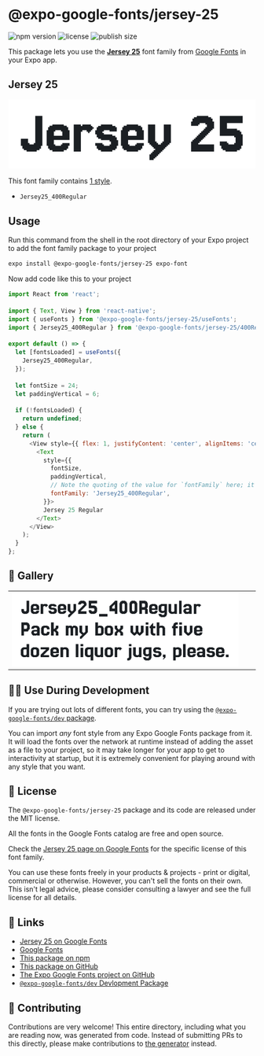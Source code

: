 # @expo-google-fonts/jersey-25

![npm version](https://flat.badgen.net/npm/v/@expo-google-fonts/jersey-25)
![license](https://flat.badgen.net/github/license/expo/google-fonts)
![publish size](https://flat.badgen.net/packagephobia/install/@expo-google-fonts/jersey-25)

This package lets you use the [**Jersey 25**](https://fonts.google.com/specimen/Jersey+25) font family from [Google Fonts](https://fonts.google.com/) in your Expo app.

## Jersey 25

![Jersey 25](./font-family.png)

This font family contains [1 style](#-gallery).

- `Jersey25_400Regular`

## Usage

Run this command from the shell in the root directory of your Expo project to add the font family package to your project
```sh
expo install @expo-google-fonts/jersey-25 expo-font
```

Now add code like this to your project
```js
import React from 'react';

import { Text, View } from 'react-native';
import { useFonts } from '@expo-google-fonts/jersey-25/useFonts';
import { Jersey25_400Regular } from '@expo-google-fonts/jersey-25/400Regular';

export default () => {
  let [fontsLoaded] = useFonts({
    Jersey25_400Regular,
  });

  let fontSize = 24;
  let paddingVertical = 6;

  if (!fontsLoaded) {
    return undefined;
  } else {
    return (
      <View style={{ flex: 1, justifyContent: 'center', alignItems: 'center' }}>
        <Text
          style={{
            fontSize,
            paddingVertical,
            // Note the quoting of the value for `fontFamily` here; it expects a string!
            fontFamily: 'Jersey25_400Regular',
          }}>
          Jersey 25 Regular
        </Text>
      </View>
    );
  }
};

```

## 🔡 Gallery


||||
|-|-|-|
|![Jersey25_400Regular](.//400Regular/Jersey25_400Regular.ttf.png)||||


## 👩‍💻 Use During Development

If you are trying out lots of different fonts, you can try using the [`@expo-google-fonts/dev` package](https://github.com/expo/google-fonts/tree/master/font-packages/dev#readme).

You can import *any* font style from any Expo Google Fonts package from it. It will load the fonts
over the network at runtime instead of adding the asset as a file to your project, so it may take longer
for your app to get to interactivity at startup, but it is extremely convenient
for playing around with any style that you want.

## 📖 License

The `@expo-google-fonts/jersey-25` package and its code are released under the MIT license.

All the fonts in the Google Fonts catalog are free and open source.

Check the [Jersey 25 page on Google Fonts](https://fonts.google.com/specimen/Jersey+25) for the specific license of this font family.

You can use these fonts freely in your products & projects - print or digital, commercial or otherwise. However, you can't sell the fonts on their own. This isn't legal advice, please consider consulting a lawyer and see the full license for all details.

## 🔗 Links

- [Jersey 25 on Google Fonts](https://fonts.google.com/specimen/Jersey+25)
- [Google Fonts](https://fonts.google.com/)
- [This package on npm](https://www.npmjs.com/package/@expo-google-fonts/jersey-25)
- [This package on GitHub](https://github.com/expo/google-fonts/tree/master/font-packages/jersey-25)
- [The Expo Google Fonts project on GitHub](https://github.com/expo/google-fonts)
- [`@expo-google-fonts/dev` Devlopment Package](https://github.com/expo/google-fonts/tree/master/font-packages/dev)

## 🤝 Contributing

Contributions are very welcome! This entire directory, including what you are reading now, was generated from code. Instead of submitting PRs to this directly, please make contributions to [the generator](https://github.com/expo/google-fonts/tree/master/packages/generator) instead.
